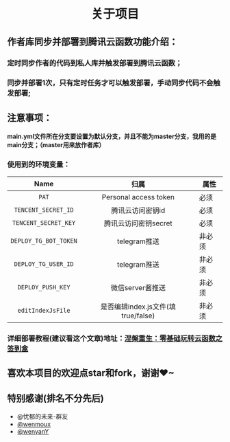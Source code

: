 # <center>关于项目</center>
## 作者库同步并部署到腾讯云函数功能介绍：
### 定时同步作者的代码到私人库并触发部署到腾讯云函数；
### 同步并部署1次，只有定时任务才可以触发部署，手动同步代码不会触发部署;
## 注意事项：
#### main.yml文件所在分支要设置为默认分支，并且不能为master分支，我用的是main分支；（master用来放作者库）
### 使用到的环境变量：
| Name                          |   归属                  | 属性        |
| :---------------------:       | :----------:           | --------- | 
| `PAT`                         |Personal access token   | 必须 | 
| `TENCENT_SECRET_ID`           |腾讯云访问密钥id           | 必须 | 
| `TENCENT_SECRET_KEY`          |腾讯云访问密钥secret       | 必须 | 
| `DEPLOY_TG_BOT_TOKEN`         |telegram推送             | 非必须 |
| `DEPLOY_TG_USER_ID`           |telegram推送             | 非必须 |
| `DEPLOY_PUSH_KEY`             |微信server酱推送          | 非必须 |
| `editIndexJsFile`             |是否编辑index.js文件(填 true/false)      | 非必须 | 
### 详细部署教程(建议看这个文章)地址：[涅槃重生：零基础玩转云函数之签到盒](https://www.llh1347.com/archives/2022409.html)
## 喜欢本项目的欢迎点star和fork，谢谢♥~

## 特别感谢(排名不分先后)
- @忧郁的未来-群友
- [@wenmoux](https://github.com/wenmoux/checkbox)
- [@wenyanY](https://github.com/wenyanY)

